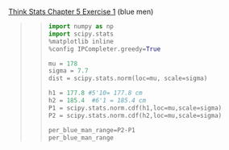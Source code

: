 [Think Stats Chapter 5 Exercise 1](http://greenteapress.com/thinkstats2/html/thinkstats2006.html#toc50) (blue men)

>> ```python
>> import numpy as np
>> import scipy.stats
>> %matplotlib inline
>> %config IPCompleter.greedy=True
>> ```
>>
>> ```python
>> mu = 178
>> sigma = 7.7
>> dist = scipy.stats.norm(loc=mu, scale=sigma)
>> 
>> ```
>>
>> ```python
>> h1 = 177.8 #5'10= 177.8 cm
>> h2 = 185.4  #6'1 = 185.4 cm
>> P1 = scipy.stats.norm.cdf(h1,loc=mu,scale=sigma)
>> P2 = scipy.stats.norm.cdf(h2,loc=mu,scale=sigma)
>> ```
>>
>> ```python
>> per_blue_man_range=P2-P1
>> per_blue_man_range
>> ```
